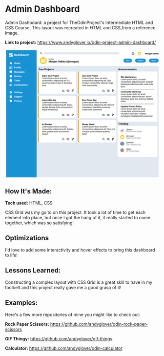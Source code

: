 # Admin Dashboard
Admin Dashboard: a project for TheOdinProject's Intermediate HTML and CSS Course. This layout was recreated in HTML and CSS,from a reference image.

**Link to project:** https://www.andyglover.io/odin-project-admin-dashboard/

![Thumbnail](./img/project-screenshot.png "screenshot of andyglover.dev")

## How It's Made:

**Tech used:** HTML, CSS

CSS Grid was my go to on this project. It took a lot of time to get each element into place, but once I got the hang of it, it really started to come together, which was so satisfying!

## Optimizations

I'd love to add some interactivity and hover effects to bring this dashboard to life!

## Lessons Learned:

Constructing a complex layout with CSS Grid is a great skill to have in my toolbelt and this project really gave me a good grasp of it!

## Examples:
Here's a few more repositories of mine you might like to check out:

**Rock Paper Scissors:** https://github.com/andyglover/odin-rock-paper-scissors

**GIF Thingy:** https://github.com/andyglover/gif-thingy

**Calculator:** https://github.com/andyglover/odin-calculator